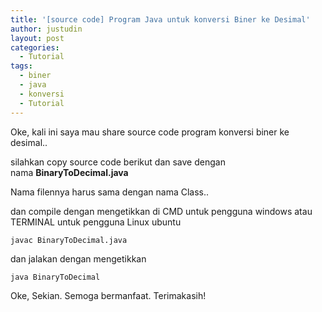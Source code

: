 ```yaml
---
title: '[source code] Program Java untuk konversi Biner ke Desimal'
author: justudin
layout: post
categories:
  - Tutorial
tags:
  - biner
  - java
  - konversi
  - Tutorial
---
```

Oke, kali ini saya mau share source code program konversi biner ke desimal..

silahkan copy source code berikut dan save dengan nama **BinaryToDecimal.java**

Nama filennya harus sama dengan nama Class..

<script src="https://gist.github.com/justudin/e6a6f2c5eb03c9146ba54e1df6ca6081.js"></script>

dan compile dengan mengetikkan di CMD untuk pengguna windows atau TERMINAL untuk pengguna Linux ubuntu

`javac BinaryToDecimal.java`

dan jalakan dengan mengetikkan

`java BinaryToDecimal`


Oke, Sekian. Semoga bermanfaat. Terimakasih!